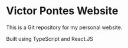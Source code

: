 # Victor Pontes Website

This is a Git repository for my personal website.

Built using TypeScript and React.JS